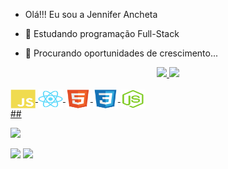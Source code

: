 - Olá!!! Eu sou a Jennifer Ancheta

- 🌱 Estudando programação Full-Stack
- 👀 Procurando oportunidades de crescimento...




<div align="center">
  <a href="https://github.com/jekeande">
  <img height="180em" src="https://github-readme-stats.vercel.app/api?username=jekeande&show_icons=true&theme=dracula&include_all_commits=true&count_private=true"/>
  <img height="180em" src="https://github-readme-stats.vercel.app/api/top-langs/?username=jekeande&layout=compact&langs_count=7&theme=dark"/>
</div>

<div style="display: inline_block"><br>
  <img align="center" alt="MI-Js" height="30" width="40" src="https://raw.githubusercontent.com/devicons/devicon/master/icons/javascript/javascript-plain.svg">
  
  <img align="center" alt="MI-React" height="30" width="40" src="https://raw.githubusercontent.com/devicons/devicon/master/icons/react/react-original.svg">
  <img align="center" alt="MI-HTML" height="30" width="40" src="https://raw.githubusercontent.com/devicons/devicon/master/icons/html5/html5-original.svg">
  <img align="center" alt="MI-CSS" height="30" width="40" src="https://raw.githubusercontent.com/devicons/devicon/master/icons/css3/css3-original.svg">
  <img align="center" alt="MI-nodejS" height="30" width="40" 
  src="https://raw.githubusercontent.com/devicons/devicon/master/icons/nodejs/nodejs-original.svg">
         
          
          
          
</div>
##
<div>
 
  <a href="https://www.instagram.com/jekeande" target="_blank"><img src="https://img.shields.io/badge/-Instagram-%23E4405F?style=for-the-badge&logo=instagram&logoColor=white" target="_blank"></a>


  <a href = "mailto:contatorjekeande@gmail.com"><img src="https://img.shields.io/badge/-Gmail-%23333?style=for-the-badge&logo=gmail&logoColor=white" target="_blank"></a>
  <a href="https://www.linkedin.com/in/jekeande" target="_blank"><img src="https://img.shields.io/badge/-LinkedIn-%230077B5?style=for-the-badge&logo=linkedin&logoColor=white" target="_blank"></a> 
</div>
